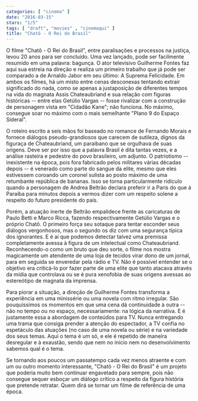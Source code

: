 ```yaml
---
categories: [ "cinema" ]
date: "2016-03-15"
stars: "1/5"
tags: [ "draft", "movies" , "cinemaqui" ]
title: "Chatô - O Rei do Brasil"
---
```

O filme "Chatô - O Rei do Brasil", entre paralisações e processos na
justiça, levou 20 anos para ser concluído. Uma vez lançado, pode ser
facilmente resumido em uma palavra: bagunça. O ator televisivo Guilherme
Fontes faz aqui sua estreia na direção e realiza um primeiro trabalho
que já pode ser comparado a de Arnaldo Jabor em seu último: A Suprema
Felicidade. Em ambos os filmes, há um misto entre cenas desconexas
tentando extrair significado do nada, como se apenas a justaposição
de diferentes tempos na vida do magnata Assis Chateaubriand e sua
relação com figuras históricas -- entre elas Getúlio Vargas -- fosse
rivalizar com a construção de personagem vista em "Cidadão Kane";
não funciona. No máximo, consegue soar no máximo com o mais semelhante
"Plano 9 do Espaço Sideral".

O roteiro escrito a seis mãos foi baseado no romance de Fernando Morais
e fornece diálogos pseudo-grandiosos que carecem de sutileza, dignos
da figuraça de Chateaubriand, um paraibano que se orgulhava de suas
origens. Deve ser por isso que a palavra Brasil é dita tantas vezes,
e a análise rasteira e pedestre do povo brasileiro, um adjunto. O
patriotismo -- inexistente na época, pois fora fabricado pelos militares
várias décadas depois -- é venerado como parte do sangue da elite,
mesmo que eles estivessem coroando um coronel sulista ao posto máximo
de uma retumbante república de bananas. Isso se torna particularmente
ridículo quando a personagem de Andrea Beltrão declara preferir ir
a Paris do que à Paraíba para minutos depois a vermos dizer com um
respeito solene a respeito do futuro presidente do país.

Porém, a atuação inerte de Beltrão empalidece frente as caricaturas
de Paulo Betti e Marco Ricca, fazendo respectivamente Getúlio Vargas e
o próprio Chatô. O primeiro força seu sotaque para tentar esconder
seus diálogos vergonhosos, mas o segundo os diz com uma segurança
típica dos ignorantes. E é aí que podemos detectar talvez uma
premissa completamente avessa à figura de um intelectual como
Chateaubriand. Reconhecendo-o como um bruto que deu sorte, o filme nos
mostra magicamente um atendente de uma loja de tecidos virar dono de um
jornal, para em seguida se enveredar pela rádio e TV. Não é possível
entender se o objetivo era criticá-lo por fazer parte de uma elite que
tanto atacava através da mídia que controlava ou se é pura xenofobia
de suas origens avessas ao estereótipo de magnata da imprensa.

Para piorar a situação, a direção de Guilherme Fontes transforma a
experiência em uma minissérie ou uma novela com ritmo irregular. São
pouquíssimos os momentos em que uma cena dá continuidade à outra --
não no tempo ou no espaço, necessariamente: na lógica da narrativa. E
é justamente essa a abordagem de conteúdos para TV. Nunca entregando
uma trama que consiga prender a atenção do espectador, a TV confia
no espetáculo das atuações (no caso de uma novela ou série) e na
variedade dos seus temas. Aqui o tema é um só, e ele é repetido
de maneira desregular e à exaustão, sendo que nem no início nem no
desenvolvimento sabemos qual é o tema.

Se tornando aos poucos um passatempo cada vez menos atraente e com um ou
outro momento interessante, "Chatô - O Rei do Brasil" é um projeto que
poderia muito bem continuar engavetado para sempre, pois não consegue
sequer esboçar um diálogo crítico a respeito da figura história que
pretende retratar. Quem dirá se tornar um filme de referência de uma
época.
